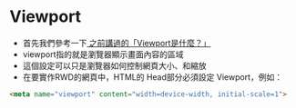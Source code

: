 # Viewport

* 首先我們參考一下[ 之前講過的「Viewport是什麼？」 ](../../day4/section2.md)
* viewport指的就是瀏覽器顯示畫面內容的區域
* 這個設定可以只是瀏覽器如何控制網頁大小、和縮放
* 在要實作RWD的網頁中，HTML的 Head部分必須設定 Viewport，例如：

```html
<meta name="viewport" content="width=device-width, initial-scale=1">
```